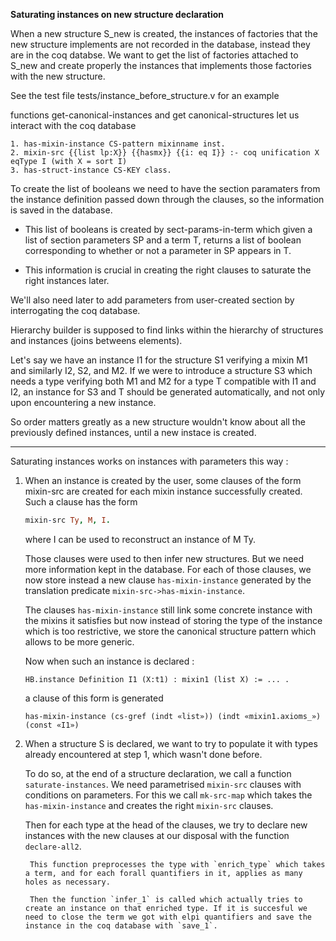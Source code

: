 <b> Saturating instances on new structure declaration </b>

When a new structure S_new is created, the instances of factories that the new structure implements are not recorded in the database, instead they are in the coq databse. We want to get the list of factories attached to S_new and create properly the instances that implements those factories with the new structure.

See the test file tests/instance_before_structure.v for an example

functions get-canonical-instances and get canonical-structures let us interact with the coq database 

```coq
1. has-mixin-instance CS-pattern mixinname inst.
2. mixin-src {{list lp:X}} {{hasmx}} {{i: eq I}} :- coq unification X eqType I (with X = sort I)
3. has-struct-instance CS-KEY class.
```

To create the list of booleans we need to have the section paramaters from the instance definition passed down through the clauses, so the information is saved in the database. 

- This list of booleans is created by sect-params-in-term which given a list of section parameters SP and a term T, returns a list of boolean corresponding to whether or not a parameter in SP appears in T.

- This information is crucial in creating the right clauses to saturate the right instances later.

We'll also need later to add parameters from user-created section by interrogating the coq database.


Hierarchy builder is supposed to find links within the hierarchy of structures and instances (joins betweens elements).


Let's say we have an instance I1 for the structure S1 verifying a mixin M1 and similarly I2, S2, and M2. 
If we were to introduce a structure S3 which needs a type verifying both M1 and M2 for a type T compatible with I1 and I2, an instance for S3 and T should be generated automatically, and not only upon encountering a new instance. 

So order matters greatly as a new structure wouldn't know about all the previously defined instances, until a new instace is created.

---

Saturating instances works on instances with parameters this way : 

1. When an instance is created by the user, some clauses of the form mixin-src are created for each mixin instance successfully created. 
    Such a clause has the form
    ```prolog
    mixin-src Ty, M, I.
    ```

    where I can be used to reconstruct an instance of M Ty.

    Those clauses were used to then infer new structures.
But we need more information kept in the database.
For each of those clauses, we now store instead a new clause `has-mixin-instance` generated by the translation predicate
`mixin-src->has-mixin-instance`. 

    The clauses `has-mixin-instance` still link some concrete instance with the mixins it satisfies but now instead of storing the type of the instance which is too restrictive, we store the canonical structure pattern which allows to be more generic.

    Now when such an instance is declared :
    ```coq
    HB.instance Definition I1 (X:t1) : mixin1 (list X) := ... .  
    ```
    a clause of this form is generated 
    ```coq
    has-mixin-instance (cs-gref (indt «list»)) (indt «mixin1.axioms_») (const «I1»)
    ```

2. When a structure S is declared, we want to try to populate it with types already encountered at step 1, which wasn't done before.

    To do so, at the end of a structure declaration, we call a function `saturate-instances`. 
    We need parametrised `mixin-src` clauses with conditions on parameters. For this we call `mk-src-map` which takes the `has-mixin-instance` and creates the right `mixin-src` clauses.

    Then for each type at the head of the clauses,  we try to declare new instances with the new clauses at our disposal with the function `declare-all2`.
        
        This function preprocesses the type with `enrich_type` which takes a term, and for each forall quantifiers in it, applies as many holes as necessary.

        Then the function `infer_1` is called which actually tries to create an instance on that enriched type. If it is succesful we need to close the term we got with elpi quantifiers and save the instance in the coq database with `save_1`.

    
        
    
